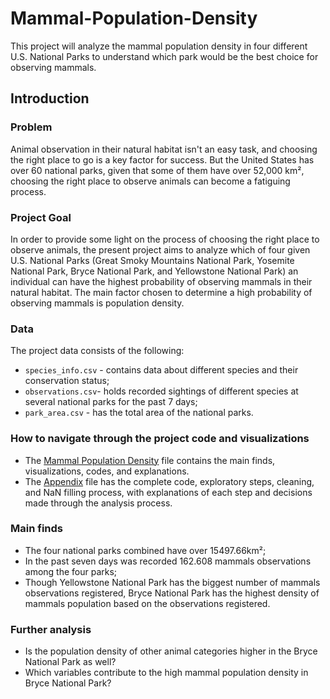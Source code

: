 # Mammal-Population-Density
This project will analyze the mammal population density in four different U.S. National Parks to understand which park would be the best choice for observing mammals. 

## Introduction 

### Problem 
Animal observation in their natural habitat isn't an easy task, and choosing the right place to go is a key factor for success. But the United States has over 60 national parks, given that some of them have over 52,000 km², choosing the right place to observe animals can become a fatiguing process.

### Project Goal 
In order to provide some light on the process of choosing the right place to observe animals, the present project aims to analyze which of four given U.S. National Parks (Great Smoky Mountains National Park, Yosemite National Park, Bryce National Park, and Yellowstone National Park) an individual can have the highest probability of observing mammals in their natural habitat. The main factor chosen to determine a high probability of observing mammals is population density.  

### Data 
The project data consists of the following:
- ```species_info.csv``` - contains data about different species and their conservation status;
- ```observations.csv```- holds recorded sightings of different species at several national parks for the past 7 days;
- ```park_area.csv``` - has the total area of the national parks.

### How to navigate through the project code and visualizations
- The [Mammal Population Density](https://github.com/JLuizRF/Mammal-Population-Density/blob/main/Mammal%20Population%20Density.ipynb) file contains the main finds, visualizations, codes, and explanations.
- The [Appendix](https://github.com/JLuizRF/Mammal-Population-Density/blob/main/Appendix.ipynb) file has the complete code, exploratory steps, cleaning, and NaN filling process, with explanations of each step and decisions made through the analysis process.

### Main finds
- The four national parks combined have over 15497.66km²;
- In the past seven days was recorded 162.608 mammals observations among the four parks;
- Though Yellowstone National Park has the biggest number of mammals observations registered, Bryce National Park has the highest density of mammals population based on the observations registered.

### Further analysis
- Is the population density of other animal categories higher in the Bryce National Park as well?
- Which variables contribute to the high mammal population density in Bryce National Park? 
